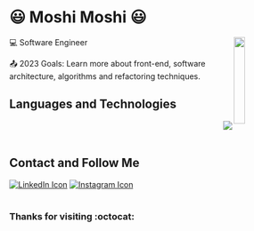 # :smiley: Moshi Moshi :smiley:
<img align='right' src='https://c.tenor.com/jz5C4Uk8tVwAAAAC/vagabond.gif' width='20%'>


 

:computer: Software Engineer              

:outbox_tray: 2023 Goals: Learn more about front-end, software architecture, algorithms and refactoring techniques.

## Languages and Technologies
<a href="https://github.com/vmofrias/github-readme-stats">
  <img align="right" src="https://github-readme-stats.vercel.app/api/top-langs/?username=vmofrias&layout=compact"/>
</a>

<br><br>

## Contact and Follow Me
<span><a href="https://www.linkedin.com/in/vmof/" target="_blank"><img src="https://img.shields.io/badge/LinkedIn-0077B5?style=for-the-badge&logo=linkedin&logoColor=white" alt="LinkedIn Icon"></a></span>
<span><a href="https://www.instagram.com/vinicius_mf_/" target="_blank"><img src="https://img.shields.io/badge/Instagram-E4405F?style=for-the-badge&logo=instagram&logoColor=white" alt="Instagram Icon"></a></span>
#
### Thanks for visiting :octocat:

